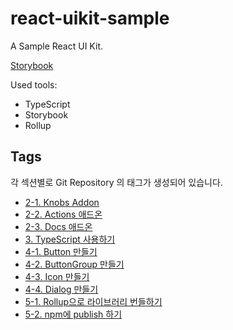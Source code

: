 # react-uikit-sample

A Sample React UI Kit.

[Storybook](https://react-uikit-sample.surge.sh)

Used tools:

- TypeScript
- Storybook
- Rollup

## Tags

각 섹션별로 Git Repository 의 태그가 생성되어 있습니다.

- [2-1. Knobs Addon](/tree/02a)
- [2-2. Actions 애드온](/tree/02b)
- [2-3. Docs 애드온](/tree/02c)
- [3. TypeScript 사용하기](/tree/03)
- [4-1. Button 만들기](/tree/04a)
- [4-2. ButtonGroup 만들기](/tree/04b)
- [4-3. Icon 만들기](/tree/04c)
- [4-4. Dialog 만들기](/tree/04d)
- [5-1. Rollup으로 라이브러리 번들하기](/tree/05a)
- [5-2. npm에 publish 하기](/tree/05b)
